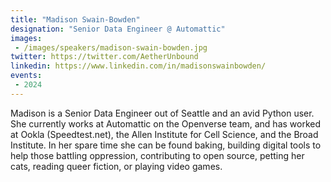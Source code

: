 ```yaml
---
title: "Madison Swain-Bowden"
designation: "Senior Data Engineer @ Automattic"
images:
 - /images/speakers/madison-swain-bowden.jpg
twitter: https://twitter.com/AetherUnbound
linkedin: https://www.linkedin.com/in/madisonswainbowden/
events:
 - 2024
---
```


Madison is a Senior Data Engineer out of Seattle and an avid Python user. She currently works at Automattic on the Openverse team, and has worked at Ookla (Speedtest.net), the Allen Institute for Cell Science, and the Broad Institute. In her spare time she can be found baking, building digital tools to help those battling oppression, contributing to open source, petting her cats, reading queer fiction, or playing video games.